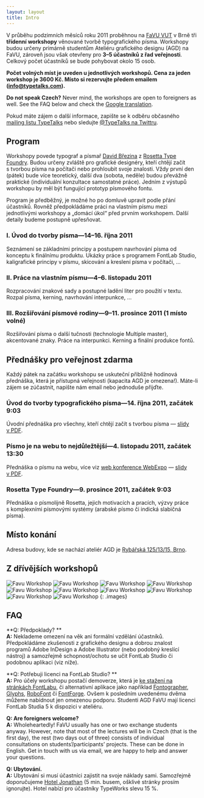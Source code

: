 ```yaml
---
layout: layout
title: Intro
---
```


V průběhu podzimních měsíců roku 2011 proběhnou na [FaVU VUT](http://www.ffa.vutbr.cz/) v Brně tři **třídenní workshopy** věnované tvorbě typografického písma. Workshopy budou určeny primárně studentům Ateliéru grafického designu (AGD) na FaVU, zároveň jsou však otevřeny pro **3–5 účastníků z řad veřejnosti**. Celkový počet účastníků se bude pohybovat okolo 15 osob.

**Počet volných míst je uveden u jednotlivých workshopů. Cena za jeden workshop je 3600 Kč. Místo si rezervujte předem emailem (<info@typetalks.com>).**

**Do not speak Czech?** Never mind, the workshops are open to foreigners as well. See the FAQ below and check the [Google translation](http://translate.google.com/translate?js=n&prev=_t&hl=cs&ie=UTF-8&layout=2&eotf=1&sl=cs&tl=en&u=http%3A%2F%2Ftypeworks.org&act=url).

Pokud máte zájem o další informace, zapište se k odběru občasného [mailing listu TypeTalks](http://typetalks.org/Subscribe.html) nebo sledujte [@TypeTalks na Twittru](http://twitter.com/typetalks).

## Program

Workshopy povede typograf a písmař [David Březina](http://davi.cz) z [Rosetta Type Foundry](http://rosettatype.com). Budou určeny zvláště pro grafické designéry, kteří chtějí začít s tvorbou písma na počítači nebo prohloubit svoje znalosti. Vždy první den (pátek) bude více teoretický, další dva (sobota, neděle) budou převážně praktické (individuální konzultace samostatné práce). Jedním z výstupů workshopu by měl být fungující prototyp písmového fontu.

Program je předběžný, je možné ho po domluvě upravit podle přání účastníků. Rovněž předpokládáme práci na vlastním písmu mezi jednotlivými workshopy a „domácí úkol“ před prvním workshopem. Další detaily budeme postupně upřesňovat.

### I. Úvod do tvorby písma—14–16. října 2011

Seznámení se základními principy a postupem navrhování písma od konceptu k finálnímu produktu. Ukázky práce s programem FontLab Studio, kaligrafické principy v písmu, skicování a kreslení písma v počítači, …

### II. Práce na vlastním písmu—4–6. listopadu 2011

Rozpracování znakové sady a postupné ladění liter pro použití v textu. Rozpal písma, kerning, navrhování interpunkce, …

### III. Rozšiřování písmové rodiny—9–11. prosince 2011 (1 místo volné)

Rozšiřování písma o další tučnosti (technologie Multiple master), akcentované znaky. Práce na interpunkci. Kerning a finální produkce fontů.

## Přednášky pro veřejnost zdarma

Každý pátek na začátku workshopu se uskuteční přibližně hodinová přednáška, která je přístupná veřejnosti (kapacita AGD je omezena!). Máte-li zájem se zúčastnit, napište nám email nebo jednoduše přijďte.

### Úvod do tvorby typografického písma—14. října 2011, začátek 9:03

Úvodní přednáška pro všechny, kteří chtějí začít s tvorbou písma — [slidy v PDF](http://speakerdeck.com/u/mrbrezina/p/tvorba-typografickeho-pisma).

### Písmo je na webu to nejdůležtější—4. listopadu 2011, začátek 13:30

Přednáška o písmu na webu, více viz [web konference WebExpo](http://webexpo.cz/praha2011/prednaska/pismo-je-na-webu-to-nejdulezitejsi/) — [slidy v PDF](http://speakerdeck.com/u/mrbrezina/p/pismo-je-na-webu-to-nejdulezitejsi).

### Rosetta Type Foundry—9. prosince 2011, začátek 9:03

Přednáška o písmolijně Rosetta, jejich motivacích a pracích, výzvy práce s komplexními písmovými systémy (arabské písmo či indická slabičná písma).

## Místo konání

Adresa budovy, kde se nachází ateliér AGD je [Rybářská 125/13/15, Brno](http://maps.google.cz/maps?q=Ryb%C3%A1%C5%99sk%C3%A1+125%2F13%2F15,+603+00+Brno&hl=cs&ie=UTF8&sll=49.930008,15.369873&sspn=5.707778,9.854736&brcurrent=5,0,0&t=h&z=16).

## Z dřívějších workshopů

![Favu Workshop](images/previous-workshops/works_1.png)
![Favu Workshop](images/previous-workshops/works_2.png)
![Favu Workshop](images/previous-workshops/works_3.png)
![Favu Workshop](images/previous-workshops/people_1.png)
![Favu Workshop](images/previous-workshops/people_2.png)
![Favu Workshop](images/previous-workshops/people_3.png)
![Favu Workshop](images/previous-workshops/works_4.png)
![Favu Workshop](images/previous-workshops/works_5.png)
![Favu Workshop](images/previous-workshops/people_4.png)
![Favu Workshop](images/previous-workshops/people_5.png)
{: .images}


## FAQ

**Q: Předpoklady?  **  
**A:** Neklademe omezení na věk ani formální vzdělání účastníků. Předpokládáme zkušenosti z grafického designu a dobrou znalost programů Adobe InDesign a Adobe Illustrator (nebo podobný kreslící nástroj) a samozřejmě schopnost/ochotu se učit FontLab Studio či podobnou aplikaci (viz níže).

**Q: Potřebuji licenci na FontLab Studio?  **  
**A:** Pro účely workshopu postačí demoverze, která je [ke stažení na stránkách FontLabu](http://www.fontlab.com/font-editor/fontlab-studio/), či alternativní aplikace jako například [Fontographer](http://www.fontlab.com/font-editor/fontographer/), [Glyphs](http://glyphsapp.com/), [RoboFont](http://robofont.com) či [FontForge](http://fontforge.sourceforge.net/). Ovšem k posledním uvedenému dvěma můžeme nabídnout jen omezenou podporu. Studenti AGD FaVU mají licenci FontLab Studia 5 k dispozici v ateliéru.

**Q: Are foreigners welcome?**  
**A:** Wholeheartedly! FaVU usually has one or two exchange students anyway. However, note that most of the lectures will be in Czech (that is the first day), the rest (two days out of three) consists of individual consultations on students’/participants’ projects. These can be done in English. Get in touch with us via email, we are happy to help and answer your questions.

**Q: Ubytování.**  
**A:** Ubytování si musí účastníci zajistit na svoje náklady sami. Samozřejmě doporučujeme [Hotel Jonathan](http://www.hoteljonathan.cz) (5 min. busem, ošklivé stránky prosím ignorujte). Hotel nabízí pro účastníky TypeWorks slevu 15 %.